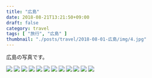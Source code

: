 ```yaml
---
title: "広島"
date: 2018-08-21T13:21:50+09:00
draft: false
category: travel
tags: [ "旅行", "広島" ]
thumbnail: "./posts/travel/2018-08-01-広島/img/4.jpg"
---
```

広島の写真です。  
<!--more-->
![](./img/1.jpg)
![](./img/2.jpg)
![](./img/3.jpg)
![](./img/4.jpg)
![](./img/5.jpg)
![](./img/6.jpg)
![](./img/7.jpg)
![](./img/8.jpg)
![](./img/9.jpg)
![](./img/10.jpg)
![](./img/11.jpg)
![](./img/12.jpg)